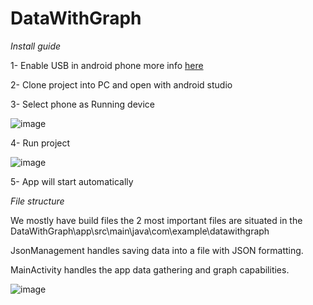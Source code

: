 # DataWithGraph

*Install guide*

1- Enable USB in android phone more info [here](https://developer.android.com/studio/debug/dev-options#:~:text=To%20enable%20USB%20debugging%2C%20toggle,Advanced%20>%20Developer%20Options%20>%20USB%20debugging)

2- Clone project into PC and open with android studio

3- Select phone as Running device 

![image](https://user-images.githubusercontent.com/79314835/207167144-e733b2c9-6f38-45c5-96ba-5ad629444d62.png)

4- Run project

![image](https://user-images.githubusercontent.com/79314835/207167668-e662a875-1059-44f1-9b3f-8c4594730749.png)

5- App will start automatically

*File structure*

We mostly have build files the 2 most important files are situated in the DataWithGraph\app\src\main\java\com\example\datawithgraph

JsonManagement handles saving data into a file with JSON formatting.

MainActivity handles the app data gathering and graph capabilities.

![image](https://user-images.githubusercontent.com/79314835/207305962-25b7af16-2ad0-4b25-8fe5-70e8fba637be.png)

